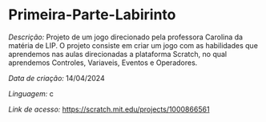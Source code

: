 # Primeira-Parte-Labirinto

_Descrição:_ Projeto de um jogo direcionado pela professora Carolina da matéria de LIP. O projeto consiste em criar um jogo com as habilidades que aprendemos nas aulas
direcionadas a plataforma Scratch, no qual aprendemos Controles, Variaveis, Eventos e Operadores.

_Data de criação:_ 14/04/2024

_Linguagem:_ c

_Link de acesso:_ https://scratch.mit.edu/projects/1000866561
